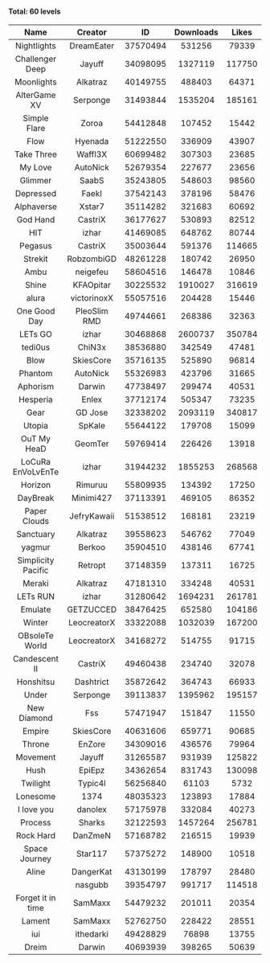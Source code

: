 #### Total: 60 levels

| Name | Creator | ID | Downloads | Likes |
|:---:|:---:|:---:|:---:|:---:|
| Nightlights | DreamEater | 37570494 | 531256 | 79339
| Challenger Deep | Jayuff | 34098095 | 1327119 | 117750
| Moonlights | Alkatraz | 40149755 | 488403 | 64371
| AlterGame XV | Serponge | 31493844 | 1535204 | 185161
| Simple Flare | Zoroa | 54412848 | 107452 | 15442
| Flow | Hyenada | 51222550 | 336909 | 43907
| Take Three | Waffl3X | 60699482 | 307303 | 23685
| My Love | AutoNick | 52679354 | 227677 | 23656
| Glimmer | SaabS | 35243805 | 548603 | 98560
| Depressed | FaekI | 37542143 | 378196 | 58476
| Alphaverse | Xstar7 | 35114282 | 321683 | 60692
| God Hand | CastriX | 36177627 | 530893 | 82512
| HIT | izhar | 41469085 | 648762 | 80744
| Pegasus | CastriX | 35003644 | 591376 | 114665
| Strekit | RobzombiGD | 48261228 | 180742 | 26950
| Ambu | neigefeu | 58604516 | 146478 | 10846
| Shine | KFAOpitar | 30225532 | 1910027 | 316619
| alura | victorinoxX | 55057516 | 204428 | 15446
| One Good Day | PleoSlim RMD | 49744661 | 268386 | 32363
| LETs GO | izhar | 30468868 | 2600737 | 350784
| tedi0us | ChiN3x | 38536880 | 342549 | 47481
| Blow | SkiesCore | 35716135 | 525890 | 96814
| Phantom | AutoNick | 55326983 | 423796 | 31665
| Aphorism | Darwin | 47738497 | 299474 | 40531
| Hesperia | Enlex | 37712174 | 505347 | 73235
| Gear | GD Jose | 32338202 | 2093119 | 340817
| Utopia | SpKale | 55644122 | 179708 | 15099
| OuT My HeaD | GeomTer | 59769414 | 226426 | 13918
| LoCuRa EnVoLvEnTe | izhar | 31944232 | 1855253 | 268568
| Horizon | Rimuruu | 55809935 | 134392 | 17250
| DayBreak | Minimi427 | 37113391 | 469105 | 86352
| Paper Clouds | JefryKawaii | 51538512 | 168181 | 23219
| Sanctuary | Alkatraz | 39558623 | 546762 | 77049
| yagmur | Berkoo | 35904510 | 438146 | 67741
| Simplicity Pacific | Retropt | 37148359 | 137311 | 16725
| Meraki | Alkatraz | 47181310 | 334248 | 40531
| LETs  RUN | izhar | 31280642 | 1694231 | 261781
| Emulate | GETZUCCED | 38476425 | 652580 | 104186
| Winter | LeocreatorX | 33322088 | 1032039 | 167200
| OBsoleTe World | LeocreatorX | 34168272 | 514755 | 91715
| Candescent II | CastriX | 49460438 | 234740 | 32078
| Honshitsu | Dashtrict | 35872642 | 364743 | 66933
| Under | Serponge | 39113837 | 1395962 | 195157
| New Diamond | Fss | 57471947 | 151847 | 11550
| Empire | SkiesCore | 40631606 | 659771 | 90685
| Throne | EnZore | 34309016 | 436576 | 79964
| Movement | Jayuff | 31265587 | 931939 | 125822
| Hush | EpiEpz | 34362654 | 831743 | 130098
| Twilight | Typic4l | 56256840 | 61103 | 5732
| Lonesome | 1374 | 48035323 | 123893 | 17884
| I love you | danolex | 57175978 | 332084 | 40273
| Process | Sharks | 32122593 | 1457264 | 256781
| Rock Hard | DanZmeN | 57168782 | 216515 | 19939
| Space Journey | Star117 | 57375272 | 148900 | 10518
| Aline | DangerKat | 43130199 | 178797 | 28480
|   | nasgubb | 39354797 | 991717 | 114518
| Forget it in time | SamMaxx | 54479232 | 201011 | 20354
| Lament | SamMaxx | 52762750 | 228422 | 28551
| iui | ithedarki | 49428829 | 76898 | 13755
| Dreim | Darwin | 40693939 | 398265 | 50639
